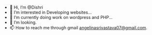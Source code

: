 - 👋 Hi, I’m @Dishri
- 👀 I’m interested in Developing websites...
- 🌱 I’m currently doing work on wordpress and PHP...
- 💞️ I’m looking.
- 📫 How to reach me through gmail angelinasrivastava07@gmail.com.

<!---
Dishri/Dishri is a ✨ special ✨ repository because its `README.md` (this file) appears on your GitHub profile.
You can click the Preview link to take a look at your changes.
--->
